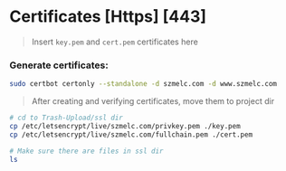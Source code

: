 # Certificates [Https] [443]
> Insert `key.pem` and `cert.pem` certificates here

### Generate certificates:
```bash
sudo certbot certonly --standalone -d szmelc.com -d www.szmelc.com
```
> After creating and verifying certificates, move them to project dir

```bash
# cd to Trash-Upload/ssl dir
cp /etc/letsencrypt/live/szmelc.com/privkey.pem ./key.pem
cp /etc/letsencrypt/live/szmelc.com/fullchain.pem ./cert.pem

# Make sure there are files in ssl dir
ls
```
